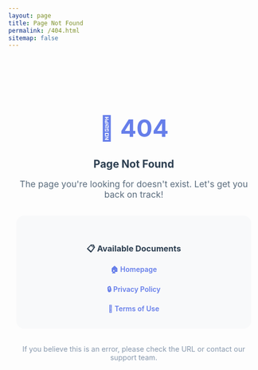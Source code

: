 ```yaml
---
layout: page
title: Page Not Found
permalink: /404.html
sitemap: false
---
```


<div style="text-align: center; padding: 3rem 1rem;">
  <h1 style="font-size: 3rem; color: #667eea; margin-bottom: 1rem;">📱 404</h1>
  <h2 style="color: #2c3e50; margin-bottom: 1rem;">Page Not Found</h2>
  <p style="color: #5a6c7d; font-size: 1.1rem; margin-bottom: 2rem;">
    The page you're looking for doesn't exist. Let's get you back on track!
  </p>
  
  <div style="background: #f8f9fa; padding: 2rem; border-radius: 1rem; margin: 2rem 0;">
    <h3 style="color: #2c3e50; margin-bottom: 1rem;">📋 Available Documents</h3>
    <p style="margin-bottom: 1rem;">
      <a href="{{ site.baseurl }}/" style="color: #667eea; text-decoration: none; font-weight: 600;">🏠 Homepage</a>
    </p>
    <p style="margin-bottom: 1rem;">
      <a href="{{ site.baseurl }}/privacy-policy/" style="color: #667eea; text-decoration: none; font-weight: 600;">🔒 Privacy Policy</a>
    </p>
    <p style="margin-bottom: 0;">
      <a href="{{ site.baseurl }}/terms-of-use/" style="color: #667eea; text-decoration: none; font-weight: 600;">📜 Terms of Use</a>
    </p>
  </div>
  
  <p style="color: #8798ad; font-size: 0.9rem;">
    If you believe this is an error, please check the URL or contact our support team.
  </p>
</div>
